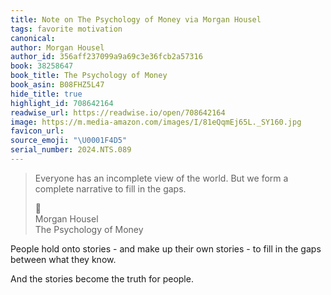 ```yaml
---
title: Note on The Psychology of Money via Morgan Housel
tags: favorite motivation
canonical:
author: Morgan Housel
author_id: 356aff237099a9a69c3e36fcb2a57316
book: 38258647
book_title: The Psychology of Money
book_asin: B08FHZ5L47
hide_title: true
highlight_id: 708642164
readwise_url: https://readwise.io/open/708642164
image: https://m.media-amazon.com/images/I/81eQqmEj65L._SY160.jpg
favicon_url:
source_emoji: "\U0001F4D5"
serial_number: 2024.NTS.089
---
```

> Everyone has an incomplete view of the world. But we form a complete narrative to fill in the gaps.
> <div class="quoteback-footer"><div class="quoteback-avatar"><span class="mini-emoji"> 📕</span></div><div class="quoteback-metadata"><div class="metadata-inner"><span style="display:none">FROM:</span><div aria-label="Morgan Housel" class="quoteback-author"> Morgan Housel</div><div aria-label="The Psychology of Money" class="quoteback-title"> The Psychology of Money</div></div></div></div>

People hold onto stories - and make up their own stories - to fill in the gaps between what they know.

And the stories become the truth for people.